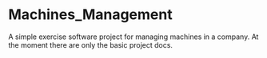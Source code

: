 # Machines_Management
A simple exercise software project for managing machines in a company.
At the moment there are only the basic project docs.
